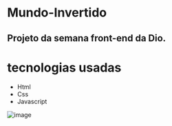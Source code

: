 # Mundo-Invertido
 ## Projeto da semana front-end da Dio.<br>
 # tecnologias usadas<br> 
- Html
- Css
- Javascript<br>


![image](https://user-images.githubusercontent.com/92691384/188056673-52d93a75-fa4b-48dc-a9df-dff71fd1b55e.png)
